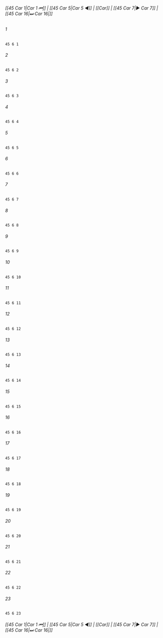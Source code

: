 
###### [[45 Car 1|Car 1 ⏮]] | [[45 Car 5|Car 5 ◀]] | [[Car]] | [[45 Car 7|▶ Car 7]] | [[45 Car 16|⏭ Car 16|]]

###### 1
``` verse
45 6 1 
```
###### 2
``` verse
45 6 2 
```
###### 3
``` verse
45 6 3 
```
###### 4
``` verse
45 6 4 
```
###### 5
``` verse
45 6 5 
```
###### 6
``` verse
45 6 6 
```
###### 7
``` verse
45 6 7 
```
###### 8
``` verse
45 6 8 
```
###### 9
``` verse
45 6 9 
```
###### 10
``` verse
45 6 10 
```
###### 11
``` verse
45 6 11 
```
###### 12
``` verse
45 6 12 
```
###### 13
``` verse
45 6 13 
```
###### 14
``` verse
45 6 14 
```
###### 15
``` verse
45 6 15 
```
###### 16
``` verse
45 6 16 
```
###### 17
``` verse
45 6 17 
```
###### 18
``` verse
45 6 18 
```
###### 19
``` verse
45 6 19 
```
###### 20
``` verse
45 6 20 
```
###### 21
``` verse
45 6 21 
```
###### 22
``` verse
45 6 22 
```
###### 23
``` verse
45 6 23 
```

###### [[45 Car 1|Car 1 ⏮]] | [[45 Car 5|Car 5 ◀]] | [[Car]] | [[45 Car 7|▶ Car 7]] | [[45 Car 16|⏭ Car 16|]]

